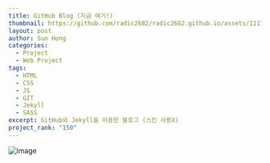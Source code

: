 ```yaml
---
title: GitHub Blog (지금 여기!)
thumbnail: https://github.com/radic2682/radic2682.github.io/assets/11177959/4cdc557d-b2e3-469c-96d6-6624a9bf1e04
layout: post
author: Sun Hong
categories:
  - Project
  - Web Project
tags:
  - HTML
  - CSS
  - JS
  - GIT
  - Jekyll
  - SASS
excerpt: GitHub와 Jekyll을 이용한 블로그 (스킨 사용X)
project_rank: "150"
---
```

![image](https://github.com/radic2682/radic2682.github.io/assets/11177959/4cdc557d-b2e3-469c-96d6-6624a9bf1e04)